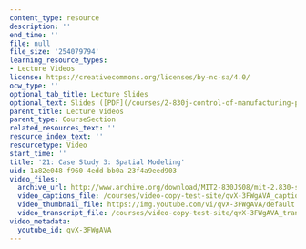 ```yaml
---
content_type: resource
description: ''
end_time: ''
file: null
file_size: '254079794'
learning_resource_types:
- Lecture Videos
license: https://creativecommons.org/licenses/by-nc-sa/4.0/
ocw_type: ''
optional_tab_title: Lecture Slides
optional_text: Slides ([PDF](/courses/2-830j-control-of-manufacturing-processes-sma-6303-spring-2008/resources/lecture21))
parent_title: Lecture Videos
parent_type: CourseSection
related_resources_text: ''
resource_index_text: ''
resourcetype: Video
start_time: ''
title: '21: Case Study 3: Spatial Modeling'
uid: 1a82e048-f960-4edd-bb0a-23f4a9eed903
video_files:
  archive_url: http://www.archive.org/download/MIT2-830JS08/mit-2.830-s08-lec21_300k.mp4
  video_captions_file: /courses/video-copy-test-site/qvX-3FWgAVA_captions.vtt
  video_thumbnail_file: https://img.youtube.com/vi/qvX-3FWgAVA/default.jpg
  video_transcript_file: /courses/video-copy-test-site/qvX-3FWgAVA_transcript.pdf
video_metadata:
  youtube_id: qvX-3FWgAVA
---
```

